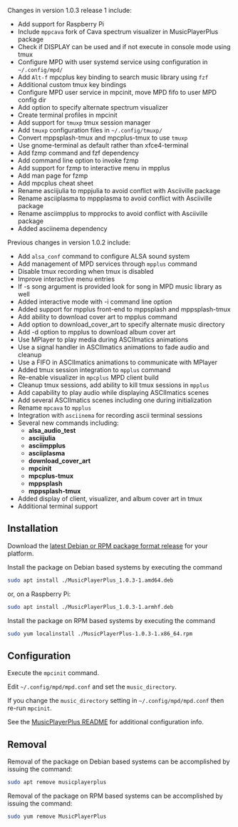 Changes in version 1.0.3 release 1 include:

* Add support for Raspberry Pi
* Include `mppcava` fork of Cava spectrum visualizer in MusicPlayerPlus package
* Check if DISPLAY can be used and if not execute in console mode using tmux
* Configure MPD with user systemd service using configuration in `~/.config/mpd/`
* Add `Alt-f` mpcplus key binding to search music library using `fzf`
* Additional custom tmux key bindings
* Configure MPD user service in mpcinit, move MPD fifo to user MPD config dir
* Add option to specify alternate spectrum visualizer
* Create terminal profiles in mpcinit
* Add support for `tmuxp` tmux session manager
* Add `tmuxp` configuration files in `~/.config/tmuxp/`
* Convert mppsplash-tmux and mpcplus-tmux to use `tmuxp`
* Use gnome-terminal as default rather than xfce4-terminal
* Add fzmp command and fzf dependency
* Add command line option to invoke fzmp
* Add support for fzmp to interactive menu in mpplus
* Add man page for fzmp
* Add mpcplus cheat sheet
* Rename asciijulia to mppjulia to avoid conflict with Asciiville package
* Rename asciiplasma to mppplasma to avoid conflict with Asciiville package
* Rename asciimpplus to mpprocks to avoid conflict with Asciiville package
* Added asciinema dependency

Previous changes in version 1.0.2 include:

* Add `alsa_conf` command to configure ALSA sound system
* Add management of MPD services through `mpplus` command
* Disable tmux recording when tmux is disabled
* Improve interactive menu entries
* If -s song argument is provided look for song in MPD music library as well
* Added interactive mode with -i command line option
* Added support for mpplus front-end to mppsplash and mppsplash-tmux
* Add ability to download cover art to mpplus command
* Add option to download_cover_art to specify alternate music directory
* Add -d option to mpplus to download album cover art
* Use MPlayer to play media during ASCIImatics animations
* Use a signal handler in ASCIImatics animations to fade audio and cleanup
* Use a FIFO in ASCIImatics animations to communicate with MPlayer
* Added tmux session integration to `mpplus` command
* Re-enable visualizer in `mpcplus` MPD client build
* Cleanup tmux sessions, add ability to kill tmux sessions in `mpplus`
* Add capability to play audio while displaying ASCIImatics scenes
* Add several ASCIImatics scenes including one during initialization
* Rename `mpcava` to `mpplus`
* Integration with `asciinema` for recording ascii terminal sessions
* Several new commands including:
    * **alsa_audio_test**
    * **asciijulia**
    * **asciimpplus**
    * **asciiplasma**
    * **download_cover_art**
    * **mpcinit**
    * **mpcplus-tmux**
    * **mppsplash**
    * **mppsplash-tmux**
* Added display of client, visualizer, and album cover art in tmux
* Additional terminal support

## Installation

Download the [latest Debian or RPM package format release](https://github.com/doctorfree/MusicPlayerPlus/releases) for your platform.

Install the package on Debian based systems by executing the command

```bash
sudo apt install ./MusicPlayerPlus_1.0.3-1.amd64.deb
```

or, on a Raspberry Pi:

```bash
sudo apt install ./MusicPlayerPlus_1.0.3-1.armhf.deb
```

Install the package on RPM based systems by executing the command
```bash
sudo yum localinstall ./MusicPlayerPlus-1.0.3-1.x86_64.rpm
```

## Configuration

Execute the `mpcinit` command.

Edit `~/.config/mpd/mpd.conf` and set the `music_directory`.

If you change the `music_directory` setting in `~/.config/mpd/mpd.conf` then re-run `mpcinit`.

See the [MusicPlayerPlus README](https://github.com/doctorfree/MusicPlayerPlus#readme) for additional configuration info.

## Removal
Removal of the package on Debian based systems can be accomplished by issuing the command:

```bash
sudo apt remove musicplayerplus
```

Removal of the package on RPM based systems can be accomplished by issuing the command:

```bash
sudo yum remove MusicPlayerPlus
```
